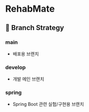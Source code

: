 # RehabMate

## 🌿 Branch Strategy

### main

- 배포용 브랜치
  
### develop

- 개발 메인 브랜치

### spring

- Spring Boot 관련 실험/구현용 브랜치
